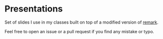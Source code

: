 Presentations
=============

Set of slides I use in my classes built on top of a modified version of [remark](https://remarkjs.com/).

Feel free to open an issue or a pull request if you find any mistake or typo.